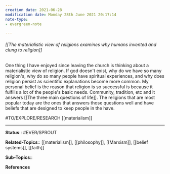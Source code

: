 ```yaml
---
creation date: 2021-06-28
modification date: Monday 28th June 2021 20:17:14
note-type: 
- evergreen-note

---
```


###### [[The materialistic view of religions examines why humans invented and clung to religion]]

One thing I have enjoyed since leaving the church is thinking about a materialistic view of religion. If god doesn't exist, why do we have so many religion's, why do so many people have spiritual experiences, and why does religion persist as scientific explanations become more common. My personal belief is the reason that religion is so successful is because it fulfills a lot of the people's basic needs. Community, tradition, etc and it answers [[The three main questions of life]]. The religions that are most popular today are the ones that answers those questions well and have beliefs that are designed to keep people in the have. 

#TO/EXPLORE/RESEARCH [[materialism]]

---

**Status**:: #EVER/SPROUT  

**Related-Topics**:: [[materialism]], [[philosophy]], [[Marxism]], [[belief systems]], [[faith]]
	
**Sub-Topics**::
	
**References**